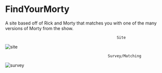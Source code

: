 # FindYourMorty

A site based off of Rick and Morty that matches you with one of the many versions of Morty from the show. 

                                                      Site
 ![site](https://github.com/DC-Developer/FindYourMorty/blob/master/MortyFinder/app/data/gifs/layout.gif)
 
                                                  Survey/Matching
 ![survey](https://github.com/DC-Developer/FindYourMorty/blob/master/MortyFinder/app/data/gifs/matching.gif)
